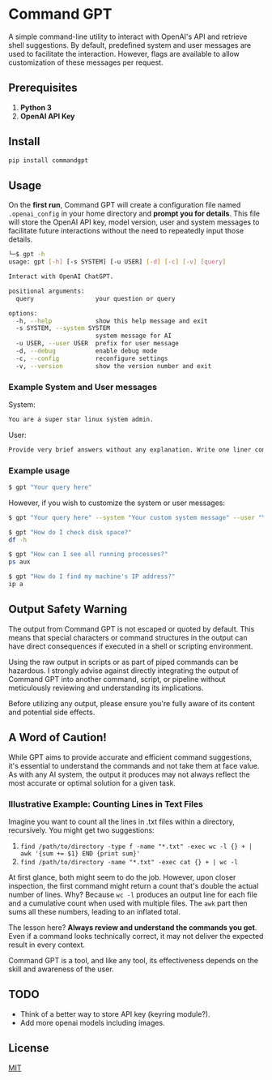 # Command GPT

A simple command-line utility to interact with OpenAI's API and retrieve shell suggestions. By default, predefined system and user messages are used to facilitate the interaction. However, flags are available to allow customization of these messages per request.

## Prerequisites

1. **Python 3**
2. **OpenAI API Key**

## Install

```bash
pip install commandgpt
```

## Usage
On the **first run**, Command GPT will create a configuration file named `.openai_config` in your home directory and **prompt you for details**. This file will store the OpenAI API key, model version, user and system messages to facilitate future interactions without the need to repeatedly input those details.

```bash 
└─$ gpt -h                                                        
usage: gpt [-h] [-s SYSTEM] [-u USER] [-d] [-c] [-v] [query]

Interact with OpenAI ChatGPT.

positional arguments:
  query                 your question or query

options:
  -h, --help            show this help message and exit
  -s SYSTEM, --system SYSTEM
                        system message for AI
  -u USER, --user USER  prefix for user message
  -d, --debug           enable debug mode
  -c, --config          reconfigure settings
  -v, --version         show the version number and exit
```


### Example System and User messages

System: 
```bash
You are a super star linux system admin.
```
User:
```bash
Provide very brief answers without any explanation. Write one liner commands as answers.
```

### Example usage

```bash
$ gpt "Your query here"
```

However, if you wish to customize the system or user messages:

```bash
$ gpt "Your query here" --system "Your custom system message" --user "Your custom user prefix"
```

```bash
$ gpt "How do I check disk space?"
df -h

```

```bash
$ gpt "How can I see all running processes?"
ps aux
```
```bash
$ gpt "How do I find my machine's IP address?"
ip a
```

## Output Safety Warning

The output from Command GPT is not escaped or quoted by default. This means that special characters or command structures in the output can have direct consequences if executed in a shell or scripting environment.

Using the raw output in scripts or as part of piped commands can be hazardous. I strongly advise against directly integrating the output of Command GPT into another command, script, or pipeline without meticulously reviewing and understanding its implications.

Before utilizing any output, please ensure you're fully aware of its content and potential side effects. 

## A Word of Caution!

While GPT aims to provide accurate and efficient command suggestions, it's essential to understand the commands and not take them at face value. As with any AI system, the output it produces may not always reflect the most accurate or optimal solution for a given task.

### Illustrative Example: Counting Lines in Text Files

Imagine you want to count all the lines in .txt files within a directory, recursively. You might get two suggestions:

1. `find /path/to/directory -type f -name "*.txt" -exec wc -l {} + | awk '{sum += $1} END {print sum}'`
2. `find /path/to/directory -name "*.txt" -exec cat {} + | wc -l `

At first glance, both might seem to do the job. However, upon closer inspection, the first command might return a count that's double the actual number of lines. Why? Because `wc -l` produces an output line for each file and a cumulative count when used with multiple files. The `awk` part then sums all these numbers, leading to an inflated total.

The lesson here? **Always review and understand the commands you get**. Even if a command looks technically correct, it may not deliver the expected result in every context.

Command GPT is a tool, and like any tool, its effectiveness depends on the skill and awareness of the user.

## TODO
 - Think of a better way to store API key (keyring module?).
 - Add more openai models including images.

## License

[MIT](https://choosealicense.com/licenses/mit/)
